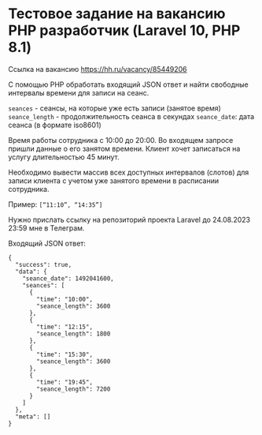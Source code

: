 # Тестовое задание на вакансию PHP разработчик (Laravel 10, PHP 8.1)

Ссылка на вакансию https://hh.ru/vacancy/85449206

С помощью PHP обработать входящий JSON ответ и найти свободные интервалы времени для записи на сеанс.

`seances` - сеансы, на которые уже есть записи (занятое время)
`seance_length` - продолжительность сеанса в секундах
`seance_date`: дата сеанса (в формате iso8601)

Время работы сотрудника с 10:00 до 20:00. Во входящем запросе пришли данные о его занятом времени.
Клиент хочет записаться на услугу длительностью 45 минут.

Необходимо вывести массив всех доступных интервалов (слотов) для записи клиента с учетом уже занятого времени в расписании сотрудника.

Пример: ```[“11:10”, “14:35”]```

Нужно прислать ссылку на репозиторий проекта Laravel до 24.08.2023 23:59 мне в Телеграм.

Входящий JSON ответ:
```
{
  "success": true,
  "data": {
    "seance_date": 1492041600,
    "seances": [
      {
        "time": "10:00",
        "seance_length": 3600
      },
      {
        "time": "12:15",
        "seance_length": 1800
      },
      {
        "time": "15:30",
        "seance_length": 3600
      },
      {
        "time": "19:45",
        "seance_length": 7200
      }
    ]
  },
  "meta": []
}

```